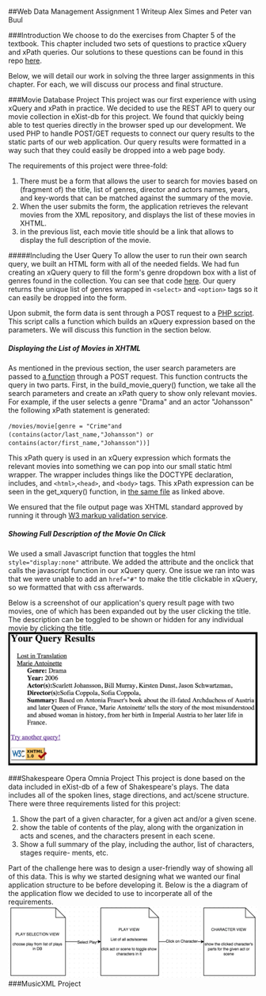 ##Web Data Management Assignment 1 Writeup
Alex Simes  and Peter van Buul

###Introduction
We choose to do the exercises from Chapter 5 of the textbook. This chapter included two sets of questions to practice xQuery and xPath queries. Our solutions to these questions can be found in this repo [here](xpath_xquery_questions/queries.md).

Below, we will detail our work in solving the three larger assignments in this chapter. For each, we will discuss our process and final structure.


###Movie Database Project
This project was our first experience with using xQuery and xPath in practice. We decided to use the REST API to query our movie collection in eXist-db for this project. We found that quickly being able to test queries directly in the browser sped up our development. We used PHP to handle POST/GET requests to connect our query results to the static parts of our web application. Our query results were formatted in a way such that they could easily be dropped into a web page body.

The requirements of this project were three-fold:
  
1. There must be a form that allows the user to search for movies based on (fragment of) the title, list of genres, director and actors names, years, and key-words that can be matched against the summary of the movie.
2. When the user submits the form, the application retrieves the relevant movies from the XML repository, and displays the list of these movies in XHTML.
3. in the previous list, each movie title should be a link that allows to display the full description of the movie.

#####Including the User Query
To allow the user to run their own search query, we built an HTML form with all of the needed fields. We had fun creating an xQuery query to fill the form's genre dropdown box with a list of genres found in the collection. You can see that code [here](apps/movies/queries/get_genre_list.php). Our query returns the unique list of genres wrapped in `<select>` and `<option>` tags so it can easily be dropped into the form.

Upon submit, the form data is sent through a POST request to a [PHP script](apps/movies/list_movies.php). This script calls a function which builds an xQuery expression based on the parameters. We will discuss this function in the section below.

##### Displaying the List of Movies in XHTML
As mentioned in the previous section, the user search parameters are passed to [a function](apps/movies/queries/get_movie_list.php) through a POST request. This function contructs the query in two parts. First, in the build_movie_query() function, we take all the search parameters and create an xPath query to show only relevant movies. For example, if the user selects a genre "Drama" and an actor "Johansson" the following xPath statement is generated:

`/movies/movie[genre = "Crime"and (contains(actor/last_name,"Johansson") or contains(actor/first_name,"Johansson"))]`

This xPath query is used in an xQuery expression which formats the relevant movies into something we can pop into our small static html wrapper. The wrapper includes things like the DOCTYPE declaration, includes, and `<html>`,`<head>`, and `<body>` tags. This xPath expression can be seen in the get_xquery() function, in [the same file](apps/movies/queries/get_movie_list.php) as linked above.

We ensured that the file output page was XHTML standard approved by running it through [W3 markup validation service](https://validator.w3.org/).

##### Showing Full Description of the Movie On Click
We used a small Javascript function that toggles the html `style="display:none"` attribute. We added the attribute and the onclick that calls the javascript function in our xQuery query. One issue we ran into was that we were unable to add an `href="#"` to make the title clickable in xQuery, so we formatted that with css afterwards. 

Below is a screenshot of our application's query result page with two movies, one of which has been expanded out by the user clicking the title. The description can be toggled to be shown or hidden for any individual movie by clicking the title.
![movie list screenshot](resources/movie_list_screenshot.png)

###Shakespeare Opera Omnia Project 
This project is done based on the data included in eXist-db of a few of Shakespeare's plays. The data includes all of the spoken lines, stage directions, and act/scene structure. There were three requirements listed for this project:

1. Show the part of a given character, for a given act and/or a given scene.
2. show the table of contents of the play, along with the organization in acts and scenes, and the characters present in each scene.
3. Show a full summary of the play, including the author, list of characters, stages require- ments, etc.

Part of the challenge here was to design a user-friendly way of showing all of this data. This is why we started designing what we wanted our final application structure to be before developing it. Below is the a diagram of the application flow we decided to use to incorperate all of the requirements.
![app diagram](resources/app_diagram.png)
###MusicXML Project
